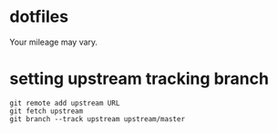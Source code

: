 # dotfiles

Your mileage may vary.

# setting upstream tracking branch

    git remote add upstream URL
    git fetch upstream
    git branch --track upstream upstream/master
